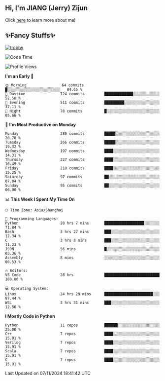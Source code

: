 ## Hi, I'm JIANG (Jerry) Zijun

Click [here](https://jzjerry.github.io/about/) to learn more about me!

## ✨Fancy Stuffs✨
[![trophy](https://github-profile-trophy.vercel.app/?username=jzjerry&theme=onedark)](https://github.com/ryo-ma/github-profile-trophy)
<!--START_SECTION:waka-->
![Code Time](http://img.shields.io/badge/Code%20Time-848%20hrs%208%20mins-blue)

![Profile Views](http://img.shields.io/badge/Profile%20Views-0-blue)

**I'm an Early 🐤** 

```text
🌞 Morning                64 commits          █░░░░░░░░░░░░░░░░░░░░░░░░   04.65 % 
🌆 Daytime                724 commits         █████████████░░░░░░░░░░░░   52.58 % 
🌃 Evening                511 commits         █████████░░░░░░░░░░░░░░░░   37.11 % 
🌙 Night                  78 commits          █░░░░░░░░░░░░░░░░░░░░░░░░   05.66 % 
```
📅 **I'm Most Productive on Monday** 

```text
Monday                   285 commits         █████░░░░░░░░░░░░░░░░░░░░   20.70 % 
Tuesday                  266 commits         █████░░░░░░░░░░░░░░░░░░░░   19.32 % 
Wednesday                197 commits         ████░░░░░░░░░░░░░░░░░░░░░   14.31 % 
Thursday                 227 commits         ████░░░░░░░░░░░░░░░░░░░░░   16.49 % 
Friday                   210 commits         ████░░░░░░░░░░░░░░░░░░░░░   15.25 % 
Saturday                 97 commits          ██░░░░░░░░░░░░░░░░░░░░░░░   07.04 % 
Sunday                   95 commits          ██░░░░░░░░░░░░░░░░░░░░░░░   06.90 % 
```


📊 **This Week I Spent My Time On** 

```text
🕑︎ Time Zone: Asia/Shanghai

💬 Programming Languages: 
Python                   20 hrs 7 mins       ██████████████████░░░░░░░   71.84 % 
Bash                     3 hrs 27 mins       ███░░░░░░░░░░░░░░░░░░░░░░   12.34 % 
C                        3 hrs 8 mins        ███░░░░░░░░░░░░░░░░░░░░░░   11.23 % 
JSON                     56 mins             █░░░░░░░░░░░░░░░░░░░░░░░░   03.36 % 
Assembly                 8 mins              ░░░░░░░░░░░░░░░░░░░░░░░░░   00.53 % 

🔥 Editors: 
VS Code                  28 hrs              █████████████████████████   100.00 % 

💻 Operating System: 
Linux                    24 hrs 29 mins      ██████████████████████░░░   87.44 % 
WSL                      3 hrs 31 mins       ███░░░░░░░░░░░░░░░░░░░░░░   12.56 % 
```

**I Mostly Code in Python** 

```text
Python                   11 repos            ██████░░░░░░░░░░░░░░░░░░░   25.00 % 
C++                      7 repos             ████░░░░░░░░░░░░░░░░░░░░░   15.91 % 
Verilog                  7 repos             ████░░░░░░░░░░░░░░░░░░░░░   15.91 % 
Scala                    7 repos             ████░░░░░░░░░░░░░░░░░░░░░   15.91 % 
C                        7 repos             ████░░░░░░░░░░░░░░░░░░░░░   15.91 % 
```




 Last Updated on 07/11/2024 18:41:42 UTC
<!--END_SECTION:waka-->
